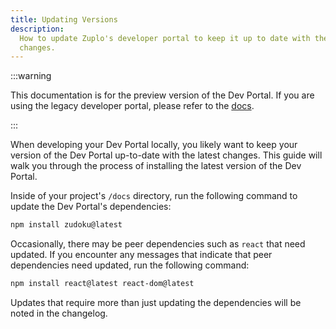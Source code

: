 ```yaml
---
title: Updating Versions
description:
  How to update Zuplo's developer portal to keep it up to date with the latest
  changes.
---
```


:::warning

This documentation is for the preview version of the Dev Portal. If you are
using the legacy developer portal, please refer to the
[docs](/docs/legacy/dev-portal/overview).

:::

When developing your Dev Portal locally, you likely want to keep your version of
the Dev Portal up-to-date with the latest changes. This guide will walk you
through the process of installing the latest version of the Dev Portal.

Inside of your project's `/docs` directory, run the following command to update
the Dev Portal's dependencies:

```bash
npm install zudoku@latest
```

Occasionally, there may be peer dependencies such as `react` that need updated.
If you encounter any messages that indicate that peer dependencies need updated,
run the following command:

```bash
npm install react@latest react-dom@latest
```

Updates that require more than just updating the dependencies will be noted in
the changelog.
